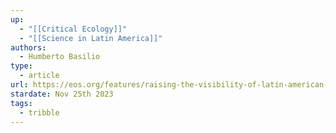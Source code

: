 ```yaml
---
up:
  - "[[Critical Ecology]]"
  - "[[Science in Latin America]]"
authors:
  - Humberto Basilio
type:
  - article
url: https://eos.org/features/raising-the-visibility-of-latin-american-science-portuguese
stardate: Nov 25th 2023
tags:
  - tribble
---
```


